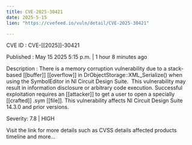 ```yaml
---
title: CVE-2025-30421
date: 2025-5-15
lien: "https://cvefeed.io/vuln/detail/CVE-2025-30421"

---
```


CVE ID : CVE-[[2025]]-30421

Published :  May 15
2025
5:15 p.m. | 1 hour
8 minutes ago

Description : There is a memory corruption vulnerability due to a stack-based [[buffer]] [[overflow]] in DrObjectStorage::XML_Serialize() when using the SymbolEditor in NI Circuit Design Suite.  This vulnerability may result in information disclosure or arbitrary code execution. Successful exploitation requires an [[attacker]] to get a user to open a specially [[crafted]] .sym [[file]]. This vulnerability affects NI Circuit Design Suite 14.3.0 and prior versions.

Severity: 7.8 | HIGH

Visit the link for more details
such as CVSS details
affected products
timeline
and more...
